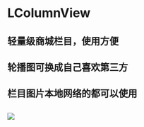 # LColumnView
## 轻量级商城栏目，使用方便
## 轮播图可换成自己喜欢第三方
## 栏目图片本地网络的都可以使用
## ![](https://github.com/DreamLoverInTheHorizon/LColumnView/raw/)
